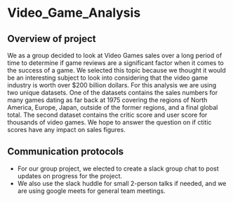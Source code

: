 # Video_Game_Analysis

## Overview of project
We as a group decided to look at Video Games sales over a long period of time to determine if game reviews are a significant factor when it comes to the success of a game. We selected this topic because we thought it would be an interesting subject to look into considering that the video game industry is worth over $200 billion dollars. For this analysis we are using two unique datasets. One of the datasets contains the sales numbers for many games dating as far back at 1975 covering the regions of North America, Europe, Japan, outside of the former regions, and a final global total. The second dataset contains the critic score and user score for thousands of video games. We hope to answer the question on if ctitic scores have any impact on sales figures.

## Communication protocols
- For our group project, we elected to create a slack group chat to post updates on progress for the project.
- We also use the slack huddle for small 2-person talks if needed, and we are using google meets for general team meetings.
